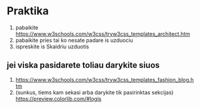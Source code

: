 # Praktika

1. pabaikite https://www.w3schools.com/w3css/tryw3css_templates_architect.htm
2. pabaikite pries tai ko nesate padare is uzduociu
3. ispreskite is Skaidriu uzduotis

## jei viska pasidarete toliau darykite siuos

1. https://www.w3schools.com/w3css/tryw3css_templates_fashion_blog.htm
2. (sunkus, tiems kam sekasi arba darykite tik pasirinktas sekcijas) https://preview.colorlib.com/#logis
